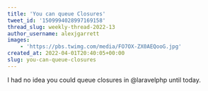 ```yaml
---
title: 'You can queue Closures'
tweet_id: '1509994028997169158'
thread_slug: weekly-thread-2022-13
author_username: alexjgarrett
images:
    - 'https://pbs.twimg.com/media/FO7OX-ZX0AEQooG.jpg'
created_at: 2022-04-01T20:40:05+00:00
slug: you-can-queue-closures
---
```

I had no idea you could queue closures in @laravelphp until today.
